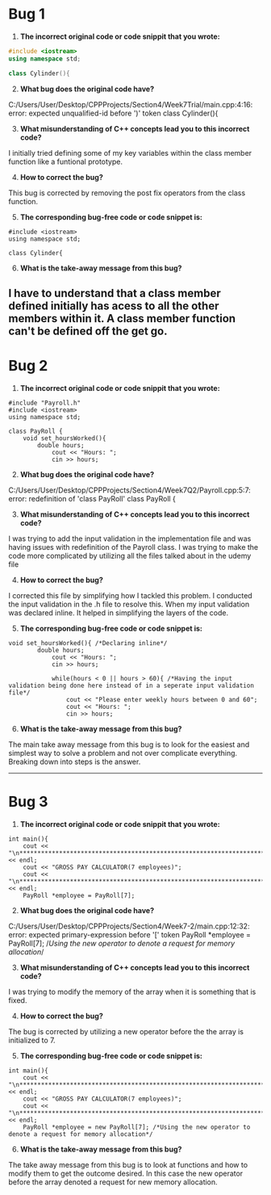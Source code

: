 # Bug 1

1. **The incorrect original code or code snippit that you wrote:**

``` cpp
#include <iostream>
using namespace std;

class Cylinder(){
```

2. **What bug does the original code have?**

C:/Users/User/Desktop/CPPProjects/Section4/Week7Trial/main.cpp:4:16: error: expected unqualified-id before ')' token
 class Cylinder(){

3. **What misunderstanding of C++ concepts lead you to this incorrect code?**

I initially tried defining some of my key variables within the class member function like a funtional prototype.

4. **How to correct the bug?**

This bug is corrected by removing the post fix operators from the class function.


5. **The corresponding bug-free code or code snippet is:**

```
#include <iostream>
using namespace std;

class Cylinder{
```

6. **What is the take-away message from this bug?**

I have to understand that a class member defined initially has acess to all the other members within it. A class member function can't be defined off the get go.
---

# Bug 2

1. **The incorrect original code or code snippit that you wrote:**

```
#include "Payroll.h"
#include <iostream>
using namespace std;

class PayRoll {
    void set_hoursWorked(){ 
        double hours;
            cout << "Hours: ";
            cin >> hours;

```

2. **What bug does the original code have?**

C:/Users/User/Desktop/CPPProjects/Section4/Week7Q2/Payroll.cpp:5:7: error: redefinition of 'class PayRoll'
 class PayRoll {

3. **What misunderstanding of C++ concepts lead you to this incorrect code?**

I was trying to add the input validation in the implementation file and was having issues with redefinition of the Payroll class. I was trying to make the code more complicated by utilizing all the files talked about in the udemy file

4. **How to correct the bug?**

I corrected this file by simplifying how I tackled this problem. I conducted the input validation in the .h file to resolve this. When my input validation was declared inline. It helped in simplifying the layers of the code.

5. **The corresponding bug-free code or code snippet is:**

```
void set_hoursWorked(){ /*Declaring inline*/
        double hours;
            cout << "Hours: ";
            cin >> hours;

            while(hours < 0 || hours > 60){ /*Having the input validation being done here instead of in a seperate input validation file*/
                cout << "Please enter weekly hours between 0 and 60";
                cout << "Hours: ";
                cin >> hours;
```

6. **What is the take-away message from this bug?**

The main take away message from this bug is to look for the easiest and simplest way to solve a problem and not over complicate everything. Breaking down into steps is the answer. 

---

# Bug 3

1. **The incorrect original code or code snippit that you wrote:**

```
int main(){
    cout << "\n*****************************************************************************" << endl;
    cout << "GROSS PAY CALCULATOR(7 employees)";
    cout << "\n*****************************************************************************" << endl;
    PayRoll *employee = PayRoll[7]; 
```

2. **What bug does the original code have?**

C:/Users/User/Desktop/CPPProjects/Section4/Week7-2/main.cpp:12:32: error: expected primary-expression before '[' token
     PayRoll *employee = PayRoll[7]; /*Using the new operator to denote a request for memory allocation*/

3. **What misunderstanding of C++ concepts lead you to this incorrect code?**

I was trying to modify the memory of the array when it is something that is fixed.

4. **How to correct the bug?**

The bug is corrected by utilizing a new operator before the the array is initialized to 7.

5. **The corresponding bug-free code or code snippet is:**

```
int main(){
    cout << "\n*****************************************************************************" << endl;
    cout << "GROSS PAY CALCULATOR(7 employees)";
    cout << "\n*****************************************************************************" << endl;
    PayRoll *employee = new PayRoll[7]; /*Using the new operator to denote a request for memory allocation*/

```

6. **What is the take-away message from this bug?**

The take away message from this bug is to look at functions and how to modify them to get the outcome desired. In this case the new operator before the array denoted a request for new memory allocation.
